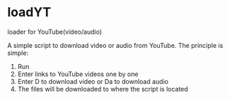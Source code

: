 # loadYT
loader for YouTube(video/audio)

A simple script to download video or audio from YouTube.
The principle is simple:
  1. Run
  2. Enter links to YouTube videos one by one
  3. Enter D to download video or Da to download audio
  4. The files will be downloaded to where the script is located

